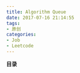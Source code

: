 ```yaml
---
title: Algorithm Queue
date: 2017-07-16 21:14:55
tags: 
- 原创
categories: 
- Job
- Leetcode
---
```


__目录__

<!-- toc -->
<!--more-->

<!--

# 1 Question-000[★]

____

> 

```Java
```

-->

